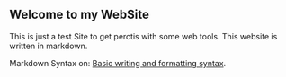 ## Welcome to my WebSite

This is just a test Site to get perctis with some web tools.
This website is written in markdown.

Markdown Syntax on: [Basic writing and formatting syntax](https://docs.github.com/en/github/writing-on-github/getting-started-with-writing-and-formatting-on-github/basic-writing-and-formatting-syntax).

